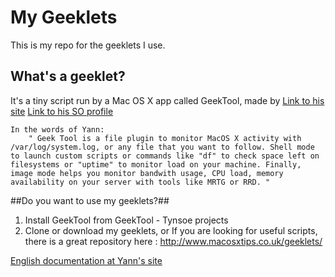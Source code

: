 My Geeklets
===========
This is my repo for the geeklets I use.

What's a geeklet?
-----------------
It's a tiny script run by a Mac OS X app called GeekTool, made by [Link to his site](http://projects.tynsoe.org/en/ "Yann Bizeul")  [Link to his SO profile](http://stackoverflow.com/users/318858/yann-bizeul "Stack Overflow profile")

	In the words of Yann:
		" Geek Tool is a file plugin to monitor MacOS X activity with /var/log/system.log, or any file that you want to follow. Shell mode to launch custom scripts or commands like "df" to check space left on filesystems or "uptime" to monitor load on your machine. Finally, image mode helps you monitor bandwith usage, CPU load, memory availability on your server with tools like MRTG or RRD. " 

##Do you want to use my geeklets?##

1. Install GeekTool from GeekTool - Tynsoe projects
2. Clone or download my geeklets, or If you are looking for useful scripts, there is a great repository here : http://www.macosxtips.co.uk/geeklets/


 [English documentation at Yann's site](http://geektool3.tynsoe.org/documents/show/2 "More details")
